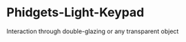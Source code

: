 Phidgets-Light-Keypad
=====================

Interaction through double-glazing or any transparent object
